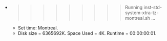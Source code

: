 * >>>>>>>>> Running inst-std-system-xtra-tz-montreal.sh ...
  * Set time: Montreal.
  * Disk size = 6365692K. Space Used = 4K. Runtime = 00:00:00:01.
